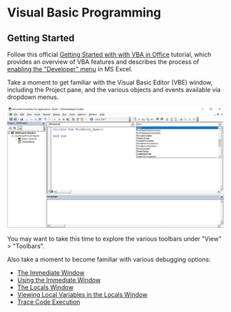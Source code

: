 # Visual Basic Programming

## Getting Started

Follow this official [Getting Started with with VBA in Office](https://msdn.microsoft.com/en-us/vba/office-shared-vba/articles/getting-started-with-vba-in-office) tutorial, which provides an overview of VBA features and describes the process of [enabling the "Developer" menu](https://msdn.microsoft.com/en-us/vba/office-shared-vba/articles/getting-started-with-vba-in-office#to-enable-the-developer-tab) in MS Excel.

Take a moment to get familiar with the Visual Basic Editor (VBE) window, including the Project pane, and the various objects and events available via dropdown menus.

![A screenshot of the VBE](/img/notes/visual-basic/vbe-window-events.png)

You may want to take this time to explore the various toolbars under "View" > "Toolbars".

Also take a moment to become familiar with various debugging options:

  + [The Immediate Window](https://msdn.microsoft.com/en-us/library/f177hahy.aspx)
  + [Using the Immediate Window](https://www.excelcampus.com/vba/vba-immediate-window-excel/)
  + [The Locals Window](https://msdn.microsoft.com/en-us/vba/language-reference-vba/articles/locals-window)
  + [Viewing Local Variables in the Locals Window](https://msdn.microsoft.com/en-us/library/aa238778)
  + [Trace Code Execution](https://msdn.microsoft.com/en-us/vba/language-reference-vba/articles/trace-code-execution)
